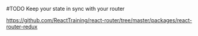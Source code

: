 #TODO
Keep your state in sync with your router

https://github.com/ReactTraining/react-router/tree/master/packages/react-router-redux

